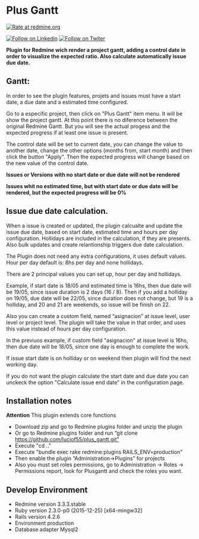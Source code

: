 # Plus Gantt


[![Rate at redmine.org](http://img.shields.io/badge/rate%20at-redmine.org-blue.svg?style=flat)](http://www.redmine.org/plugins/plus_gantt)

[![Follow on Linkedin](https://aib.msu.edu/graphics/linked_in.png)](https://www.linkedin.com/in/lucioferrero/)
[![Follow on Twiter](https://aib.msu.edu/graphics/twitter_logo.png)](https://twitter.com/luciof55/)

**Plugin for Redmine wich render a project gantt, adding a control date in order to visualize the expected ratio. Also calculate automatically issue due date.**

## Gantt:

In order to see the plugin features, projets and issues must have a start date, a due date and a estimated time configured.

Go to a especific project, then click on "Plus Gantt" item menu. It will be show the project gantt. At this point there is no diference between the original Redmine Gantt. But you will see the actual progess and the expected progress if at least one issue is present.

The control date will be set to current date, you can change the value to another date, change the other options (months from, start month) and then click the button "Apply". Then the expected progress will change based on the new value of the control date.

**Issues or Versions with no start date or due date will not be rendered**

**Issues whit no estimated time, but with start date or due date will be rendered, but the expected progress will be 0%**

## Issue due date calculation.

When a issue is created or updated, the plugin calcualte and update the issue due date, based on start date, estimated time and hours per day configuration. Hollidays are included in the calculation, if they are presents. Also bulk updates and create relantionship triggers due date calculation.

The Plugin does not need any extra configurations, it uses default values. Hour per day default is: 8hs per day and none hollidays.

There are 2 principal values you can set up, hour per day and hollidays.

Example, if start date is 18/05 and estimated time is 16hs, then due date will be 19/05, since issue duration is 2 days (16 / 8). Then if you add a holliday on 19/05, due date will be 22/05, since duration does not change, but 19 is a holliday, and 20 and 21 are weekends, so issue will be finish on 22.

Also you can create a custom field, named “asignacion” at issue level, user level or project level. The plugin will take the value in that order, and uses this value instead of hours per day configuration.

In the previuos example, if custom field "asignacion" at issue level is 16hs, then due date will be 18/05, since one day is enough to complete the work.

If issue start date is on holliday or on weekend then plugin will find the next working day.

If you do not want the plugin calculate the start date and due date you can unckeck the option "Calculate issue end date" in the configuration page.

## Installation notes

**Attention** This plugin extends core functions

* Download zip and go to Redmine plugins folder and unzip the plugin 
* Or go to Redmine plugins folder and run “git clone https://github.com/luciof55/plus_gantt.git”
* Execute "cd .."
* Execute "bundle exec rake redmine:plugins RAILS_ENV=production"
* Then enable the plugin “Administration->Plugins” for projects
* Also you must set roles permissions, go to Administration -> Roles -> Permissions report, look for Plusgantt and check the roles you want.

## Develop Environment
* Redmine version                3.3.3.stable
* Ruby version                   2.3.0-p0 (2015-12-25) [x64-mingw32]
* Rails version                  4.2.6
* Environment                    production
* Database adapter               Mysql2
